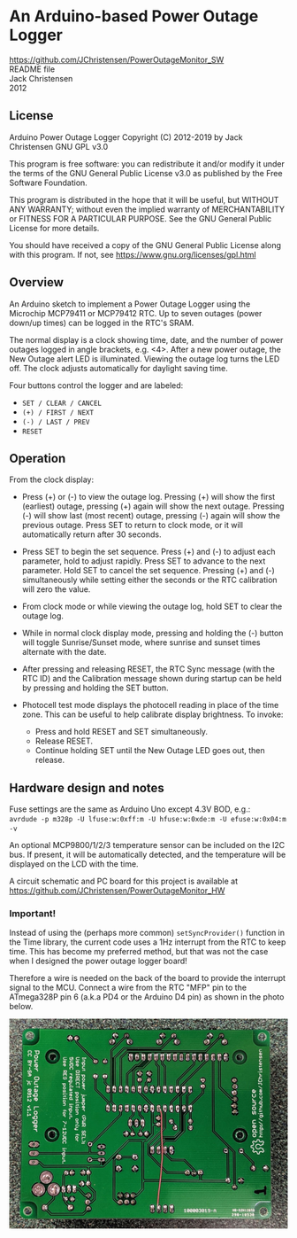 # An Arduino-based Power Outage Logger
https://github.com/JChristensen/PowerOutageMonitor_SW  
README file  
Jack Christensen  
2012  

## License
Arduino Power Outage Logger Copyright (C) 2012-2019 by Jack Christensen GNU GPL v3.0

This program is free software: you can redistribute it and/or modify it under the terms of the GNU General Public License v3.0 as published by the Free Software Foundation.

This program is distributed in the hope that it will be useful, but WITHOUT ANY WARRANTY; without even the implied warranty of MERCHANTABILITY or FITNESS FOR A PARTICULAR PURPOSE. See the GNU General Public License for more details.

You should have received a copy of the GNU General Public License along with this program. If not, see https://www.gnu.org/licenses/gpl.html

## Overview
An Arduino sketch to implement a Power Outage Logger using the Microchip MCP79411 or MCP79412 RTC. Up to seven outages (power down/up times) can be logged in the RTC's SRAM.

The normal display is a clock showing time, date, and the number of power outages logged in angle brackets, e.g. <4>. After a new power outage, the New Outage alert LED is illuminated. Viewing the outage log turns the LED off. The clock adjusts automatically for daylight saving time.

Four buttons control the logger and are labeled:

* `SET / CLEAR / CANCEL`
* `(+) / FIRST / NEXT`
* `(-) / LAST / PREV`
* `RESET`

## Operation
From the clock display:

* Press (+) or (-) to view the outage log. Pressing (+) will show the first (earliest) outage, pressing (+) again will show the next outage. Pressing (-) will show last (most recent) outage, pressing (-) again will show the previous outage. Press SET to return to clock mode, or it will automatically return after 30 seconds.

* Press SET to begin the set sequence. Press (+) and (-) to adjust each parameter, hold to adjust rapidly. Press SET to advance to the next parameter. Hold SET to cancel the set sequence. Pressing (+) and (-) simultaneously while setting either the seconds or the RTC calibration will zero the value.

* From clock mode or while viewing the outage log, hold SET to clear the outage log.  

* While in normal clock display mode, pressing and holding the (-) button will toggle Sunrise/Sunset mode, where sunrise and sunset times alternate with the date.

* After pressing and releasing RESET, the RTC Sync message (with the RTC ID) and the Calibration message shown during startup can be held by pressing and holding the SET button.

* Photocell test mode displays the photocell reading in place of the time zone.
This can be useful to help calibrate display brightness. To invoke:
    - Press and hold RESET and SET simultaneously.
    - Release RESET.
    - Continue holding SET until the New Outage LED goes out, then release.

## Hardware design and notes
Fuse settings are the same as Arduino Uno except 4.3V BOD, e.g.:  
`avrdude -p m328p -U lfuse:w:0xff:m -U hfuse:w:0xde:m -U efuse:w:0x04:m -v`

An optional MCP9800/1/2/3 temperature sensor can be included on the I2C bus. If present, it will be automatically detected, and the temperature will be displayed on the LCD with the time.

A circuit schematic and PC board for this project is available at
https://github.com/JChristensen/PowerOutageMonitor_HW

### Important!
Instead of using the (perhaps more common) `setSyncProvider()` function in the Time library, the current code uses a 1Hz interrupt from the RTC to keep time. This has become my preferred method, but that was not the case when I designed the power outage logger board!

Therefore a wire is needed on the back of the board to provide the interrupt signal to the MCU. Connect a wire from the RTC "MFP" pin to the ATmega328P pin 6 (a.k.a PD4 or the Arduino D4 pin) as shown in the photo below.

![](https://raw.githubusercontent.com/JChristensen/PowerOutageMonitor_SW/master/extras/bodge-wire.jpg)